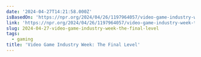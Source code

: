 ```yaml
---
date: '2024-04-27T14:21:58.000Z'
isBasedOn: 'https://npr.org/2024/04/26/1197964057/video-game-industry-week-the-final-level'
link: 'https://npr.org/2024/04/26/1197964057/video-game-industry-week-the-final-level'
slug: 2024-04-27-video-game-industry-week-the-final-level
tags:
  - gaming
title: 'Video Game Industry Week: The Final Level'
---
```


